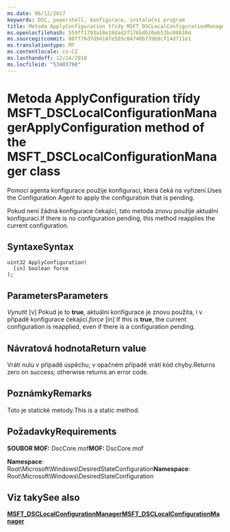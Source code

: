 ```yaml
---
ms.date: 06/12/2017
keywords: DSC, powershell, konfigurace, instalační program
title: Metoda ApplyConfiguration třídy MSFT_DSCLocalConfigurationManager
ms.openlocfilehash: 559ff1793a18e28dad2f176bdb20eb53bc08630d
ms.sourcegitcommit: 00ff76d7d9414fe585c04740b739b9cf14d711e1
ms.translationtype: MT
ms.contentlocale: cs-CZ
ms.lasthandoff: 12/14/2018
ms.locfileid: "53403790"
---
```

# <a name="applyconfiguration-method-of-the-msftdsclocalconfigurationmanager-class"></a><span data-ttu-id="bfab6-103">Metoda ApplyConfiguration třídy MSFT_DSCLocalConfigurationManager</span><span class="sxs-lookup"><span data-stu-id="bfab6-103">ApplyConfiguration method of the MSFT_DSCLocalConfigurationManager class</span></span>

<span data-ttu-id="bfab6-104">Pomocí agenta konfigurace použije konfiguraci, která čeká na vyřízení.</span><span class="sxs-lookup"><span data-stu-id="bfab6-104">Uses the Configuration Agent to apply the configuration that is pending.</span></span>

<span data-ttu-id="bfab6-105">Pokud není žádná konfigurace čekající, tato metoda znovu použije aktuální konfiguraci.</span><span class="sxs-lookup"><span data-stu-id="bfab6-105">If there is no configuration pending, this method reapplies the current configuration.</span></span>

## <a name="syntax"></a><span data-ttu-id="bfab6-106">Syntaxe</span><span class="sxs-lookup"><span data-stu-id="bfab6-106">Syntax</span></span>

```mof
uint32 ApplyConfiguration(
  [in] boolean force
);
```

## <a name="parameters"></a><span data-ttu-id="bfab6-107">Parameters</span><span class="sxs-lookup"><span data-stu-id="bfab6-107">Parameters</span></span>

<span data-ttu-id="bfab6-108">*Vynutit* \[v\] Pokud je to **true**, aktuální konfigurace je znovu použita, i v případě konfigurace čekající.</span><span class="sxs-lookup"><span data-stu-id="bfab6-108">*force* \[in\] If this is **true**, the current configuration is reapplied, even if there is a configuration pending.</span></span>

## <a name="return-value"></a><span data-ttu-id="bfab6-109">Návratová hodnota</span><span class="sxs-lookup"><span data-stu-id="bfab6-109">Return value</span></span>

<span data-ttu-id="bfab6-110">Vrátí nulu v případě úspěchu; v opačném případě vrátí kód chyby.</span><span class="sxs-lookup"><span data-stu-id="bfab6-110">Returns zero on success; otherwise returns an error code.</span></span>

## <a name="remarks"></a><span data-ttu-id="bfab6-111">Poznámky</span><span class="sxs-lookup"><span data-stu-id="bfab6-111">Remarks</span></span>

<span data-ttu-id="bfab6-112">Toto je statické metody.</span><span class="sxs-lookup"><span data-stu-id="bfab6-112">This is a static method.</span></span>

## <a name="requirements"></a><span data-ttu-id="bfab6-113">Požadavky</span><span class="sxs-lookup"><span data-stu-id="bfab6-113">Requirements</span></span>

<span data-ttu-id="bfab6-114">**SOUBOR MOF:** DscCore.mof</span><span class="sxs-lookup"><span data-stu-id="bfab6-114">**MOF:** DscCore.mof</span></span>

<span data-ttu-id="bfab6-115">**Namespace**: Root\Microsoft\Windows\DesiredStateConfiguration</span><span class="sxs-lookup"><span data-stu-id="bfab6-115">**Namespace**: Root\Microsoft\Windows\DesiredStateConfiguration</span></span>

## <a name="see-also"></a><span data-ttu-id="bfab6-116">Viz taky</span><span class="sxs-lookup"><span data-stu-id="bfab6-116">See also</span></span>

[<span data-ttu-id="bfab6-117">**MSFT_DSCLocalConfigurationManager**</span><span class="sxs-lookup"><span data-stu-id="bfab6-117">**MSFT_DSCLocalConfigurationManager**</span></span>](msft-dsclocalconfigurationmanager.md)